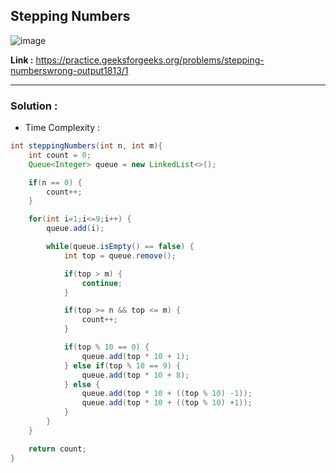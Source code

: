 ## Stepping Numbers

![image](https://user-images.githubusercontent.com/23376002/197407511-5f797edd-fa6d-405e-94e0-f83019e07658.png)


**Link :** https://practice.geeksforgeeks.org/problems/stepping-numberswrong-output1813/1

--------------------------------------------------------------------------------------------------------------------------------------------------------


### Solution :

- Time Complexity :


```java
int steppingNumbers(int n, int m){
    int count = 0;
    Queue<Integer> queue = new LinkedList<>();

    if(n == 0) {
        count++;
    }

    for(int i=1;i<=9;i++) {
        queue.add(i);

        while(queue.isEmpty() == false) {
            int top = queue.remove();

            if(top > m) {
                continue;
            }

            if(top >= n && top <= m) {
                count++;
            }

            if(top % 10 == 0) {
                queue.add(top * 10 + 1);
            } else if(top % 10 == 9) {
                queue.add(top * 10 + 8);
            } else {
                queue.add(top * 10 + ((top % 10) -1));
                queue.add(top * 10 + ((top % 10) +1));
            }
        }
    }

    return count;
}

```



